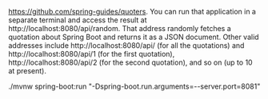 https://github.com/spring-guides/quoters. You can run that application in a separate terminal and access the result at http://localhost:8080/api/random. That address randomly fetches a quotation about Spring Boot and returns it as a JSON document. Other valid addresses include http://localhost:8080/api/ (for all the quotations) and http://localhost:8080/api/1 (for the first quotation), http://localhost:8080/api/2 (for the second quotation), and so on (up to 10 at present).

 ./mvnw spring-boot:run "-Dspring-boot.run.arguments=--server.port=8081"
